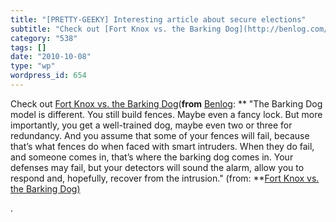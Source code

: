 ```yaml
---
title: "[PRETTY-GEEKY] Interesting article about secure elections"
subtitle: "Check out [Fort Knox vs. the Barking Dog](http://benlog.com/articles/2010/10/06/fort-knox-vs-the-bar..."
category: "538"
tags: []
date: "2010-10-08"
type: "wp"
wordpress_id: 654
---
```

Check out [Fort Knox vs. the Barking Dog](http://benlog.com/articles/2010/10/06/fort-knox-vs-the-barking-dog/)(**from** [Benlog](http://benlog.com/feed/):
** "The Barking Dog model is different. You still build fences. Maybe even a fancy lock. But more importantly, you get a well-trained dog, maybe even two or three for redundancy. And you assume that some of your fences will fail, because that’s what fences do when faced with smart intruders. When they do fail, and someone comes in, that’s where the barking dog comes in. Your defenses may fail, but your detectors will sound the alarm, allow you to respond and, hopefully, recover from the intrusion." (from: **[Fort Knox vs. the Barking Dog) ](http://benlog.com/articles/2010/10/06/fort-knox-vs-the-barking-dog/) 

 .